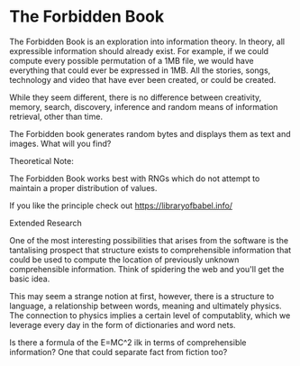 # The Forbidden Book

The Forbidden Book is an exploration into information theory.  In theory, all expressible information should already exist.  For example, if we could compute every possible permutation of a 1MB file, we would have everything that could ever be expressed in 1MB. All the stories, songs, technology and video that have ever been created, or could be created.  

While they seem different, there is no difference between creativity, memory, search, discovery, inference and random means of information retrieval, other than time.  

The Forbidden book generates random bytes and displays them as text and images.  What will you find?

Theoretical Note:

The Forbidden Book works best with RNGs which do not attempt to maintain a proper distribution of values.

If you like the principle check out https://libraryofbabel.info/

Extended Research

One of the most interesting possibilities that arises from the software is the tantalising prospect that structure exists to comprehensible information that could be used to compute the location of previously unknown comprehensible information.  Think of spidering the web and you'll get the basic idea.

This may seem a strange notion at first, however, there is a structure to language, a relationship between words, meaning and ultimately physics.  The connection to physics implies a certain level of computablity, which we leverage every day in the form of dictionaries and word nets.

Is there a formula of the E=MC^2 ilk in terms of comprehensible information?  One that could separate fact from fiction too?
